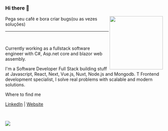 ### Hi there 👋
<img src="http://blogporta80.com.br/arquivosDoSite/sidebar/imagens/tux.gif" width="170" align="right">
Pega seu café e bora criar bugs(ou as vezes soluções)
<hr>
<br>

Currently working as a fullstack software engineer with C#, Asp.net core and blazor web assembly.

 I'm a Software Developer Full Stack building stuff at Javascript, React, Next, Vue.js, Nuxt, Node.js and Mongodb.
T
Frontend development specialist, I solve real problems with scalable and modern solutions.



Where to find me

<a href="https://www.linkedin.com/in/lucas-oliveira-7524b41a5/"></a> [LinkedIn](https://www.linkedin.com/in/lucas-oliveira-7524b41a5/) |
<a href="https://lucasol.vercel.app/" target="_blank">Website</a>

<br>

![](https://komarev.com/ghpvc/?username=freaklucas&color=blueviolet)


  
<!--
**freaklucas/freaklucas** is a ✨ _special_ ✨ repository because its `README.md` (this file) appears on your GitHub profile.

Here are some ideas to get you started:

- 🔭 I’m currently working on ...
- 🌱 I’m currently learning ...
- 👯 I’m looking to collaborate on ...
- 🤔 I’m looking for help with ...
- 💬 Ask me about ...
- 📫 How to reach me: ...
- 😄 Pronouns: ...
- ⚡ Fun fact: ...
-->
